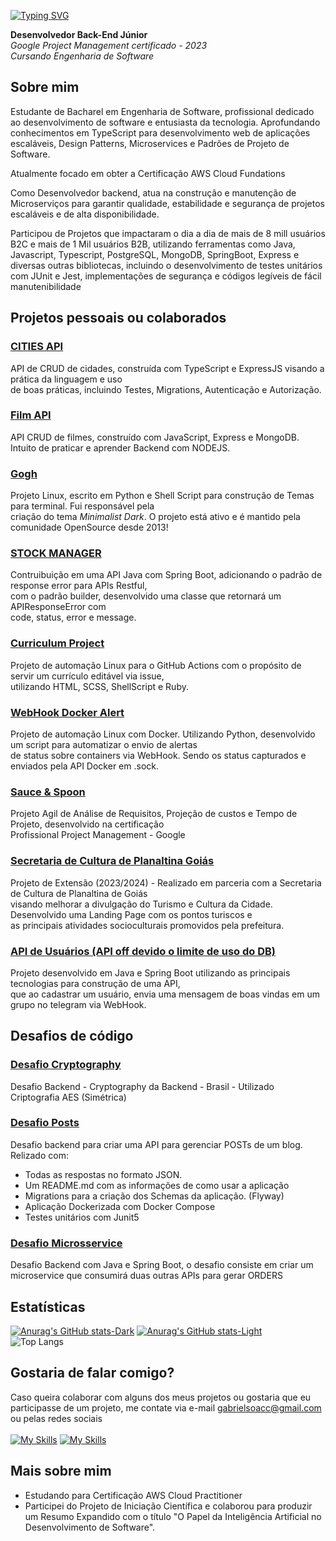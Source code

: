[![Typing SVG](https://readme-typing-svg.herokuapp.com?font=Doto&weight=600&size=30&pause=1000&color=F7F7F7&vCenter=true&repeat=false&width=600&lines=Gabriel+Soares)](https://git.io/typing-svg)

**Desenvolvedor Back-End Júnior** <br>
*Google Project Management certificado - 2023* <br>
*Cursando Engenharia de Software*

## Sobre mim ##

Estudante de Bacharel em Engenharia de Software, profissional dedicado ao desenvolvimento de software e entusiasta da tecnologia. Aprofundando conhecimentos em TypeScript para desenvolvimento web de aplicações escaláveis, Design Patterns, Microservices e Padrões de Projeto de Software.

Atualmente focado em obter a Certificação AWS Cloud Fundations 

Como Desenvolvedor backend, atua na construção e manutenção de Microserviços para garantir qualidade, estabilidade e segurança de projetos escaláveis e de alta disponibilidade.

Participou de Projetos que impactaram o dia a dia de mais de 8 mill usuários B2C e mais de 1 Mil usuários B2B, utilizando ferramentas como Java, Javascript, Typescript, PostgreSQL, MongoDB, SpringBoot, Express e diversas outras bibliotecas, incluindo o desenvolvimento de testes unitários com JUnit e Jest, implementações de segurança e códigos legíveis de fácil manutenibilidade

## Projetos pessoais ou colaborados

### <a href="https://github.com/Gabrielsoac/CITIES-API">CITIES API</a>
API de CRUD de cidades, construída com TypeScript e ExpressJS visando a prática da linguagem e uso <br>
de boas práticas, incluindo Testes, Migrations, Autenticação e Autorização.

### <a href="https://github.com/Gabrielsoac/films-api">Film API</a>
API CRUD de filmes, construído com JavaScript, Express e MongoDB. Intuito de praticar e aprender Backend com NODEJS.

### <a href="https://github.com/Gogh-Co/Gogh">Gogh</a>
Projeto Linux, escrito em Python e Shell Script para construção de Temas para terminal. Fui responsável pela <br>
criação do tema *Minimalist Dark*. O projeto está ativo e é mantido pela comunidade OpenSource desde 2013!

### <a href="https://github.com/Gabrielsoac/Stock-Manager">STOCK MANAGER</a>
Contruibuição em uma API Java com Spring Boot, adicionando o padrão de response error para APIs Restful, <br>
com o padrão builder, desenvolvido uma classe que retornará um APIResponseError com <br>
code, status, error e message.

### <a href="https://github.com/Curriculum-Project/curriculum-project">Curriculum Project</a>
Projeto de automação Linux para o GitHub Actions com o propósito de servir um currículo editável via issue, <br> 
utilizando HTML, SCSS, ShellScript e Ruby.

### <a href="https://github.com/Gabrielsoac/dock">WebHook Docker Alert</a>
Projeto de automação Linux com Docker. Utilizando Python, desenvolvido um script para automatizar o envio de alertas<br>
de status sobre containers via WebHook. Sendo os status capturados e enviados pela API Docker em .sock.

### <a href="https://github.com/Gabrielsoac/googleProjectManagement">Sauce & Spoon</a>
Projeto Agil de Análise de Requisitos, Projeção de custos e Tempo de Projeto, desenvolvido na certificação <br>
Profissional Project Management - Google

### <a href="https://github.com/Gabrielsoac/Secretaria-de-Cultura">Secretaria de Cultura de Planaltina Goiás</a>
Projeto de Extensão (2023/2024) - Realizado em parceria com a Secretaria de Cultura de Planaltina de Goiás <br>
visando melhorar a divulgação do Turismo e Cultura da Cidade. Desenvolvido uma Landing Page com os pontos turiscos e <br>
as principais atividades socioculturais promovidos pela prefeitura.

### <a href="https://github.com/Gabrielsoac/user-api">API de Usuários (API off devido o limite de uso do DB)</a>
Projeto desenvolvido em Java e Spring Boot utilizando as principais tecnologias para construção de uma API, <br>
que ao cadastrar um usuário, envia uma mensagem de boas vindas em um grupo no telegram via WebHook.


## Desafios de código

### <a href="https://github.com/Gabrielsoac/desafio-backend-cryptography">Desafio Cryptography</a>
Desafio Backend - Cryptography da Backend - Brasil - Utilizado Criptografia AES (Simétrica)

### <a href="https://github.com/Gabrielsoac/desafio-backend-trademap">Desafio Posts</a>
Desafio backend para criar uma API para gerenciar POSTs de um blog. Relizado com:
- Todas as respostas no formato JSON.
- Um README.md com as informações de como usar a aplicação
- Migrations para a criação dos Schemas da aplicação. (Flyway)
- Aplicação Dockerizada com Docker Compose
- Testes unitários com Junit5

### <a href="https://github.com/Gabrielsoac/Desafio-Microservice-Java">Desafio Microsservice</a>
Desafio Backend com Java e Spring Boot, o desafio consiste em criar um microservice que consumirá duas outras APIs para gerar ORDERS




## Estatísticas

[![Anurag's GitHub stats-Dark](https://github-readme-stats.vercel.app/api?username=Gabrielsoac&show_icons=true&theme=dark#gh-dark-mode-only)](https://github.com/anuraghazra/github-readme-stats#gh-dark-mode-only)
[![Anurag's GitHub stats-Light](https://github-readme-stats.vercel.app/api?username=Gabrielsoac&show_icons=true&theme=default#gh-light-mode-only)](https://github.com/anuraghazra/github-readme-stats#gh-light-mode-only)
<br>
![Top Langs](https://github-readme-stats.vercel.app/api/top-langs/?username=Gabrielsoac&hide=python&theme=dark)

## Gostaria de falar comigo? ##

Caso queira colaborar com alguns dos meus projetos ou gostaria que eu participasse de um projeto, me contate via e-mail
gabrielsoacc@gmail.com <br> ou pelas redes sociais <br>
<br>
   [![My Skills](https://skillicons.dev/icons?i=twitter)](https://x.com/gabryelloww)
   [![My Skills](https://skillicons.dev/icons?i=linkedin)](https://www.linkedin.com/in/gabrielsoacc/)

## Mais sobre mim ##

- Estudando para Certificação AWS Cloud Practitioner
- Participei do Projeto de Iniciação Científica e colaborou para produzir um Resumo Expandido com o título "O Papel da Inteligência Artificial no Desenvolvimento de Software".
